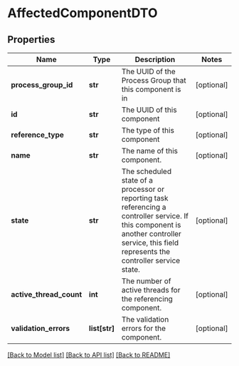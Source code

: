 # AffectedComponentDTO

## Properties
Name | Type | Description | Notes
------------ | ------------- | ------------- | -------------
**process_group_id** | **str** | The UUID of the Process Group that this component is in | [optional] 
**id** | **str** | The UUID of this component | [optional] 
**reference_type** | **str** | The type of this component | [optional] 
**name** | **str** | The name of this component. | [optional] 
**state** | **str** | The scheduled state of a processor or reporting task referencing a controller service. If this component is another controller service, this field represents the controller service state. | [optional] 
**active_thread_count** | **int** | The number of active threads for the referencing component. | [optional] 
**validation_errors** | **list[str]** | The validation errors for the component. | [optional] 

[[Back to Model list]](../nifiDocs.md#documentation-for-models) [[Back to API list]](../nifiDocs.md#documentation-for-api-endpoints) [[Back to README]](../nifiDocs.md)


